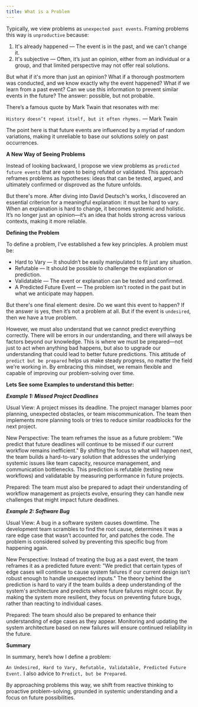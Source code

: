```yaml
---
title: What is a Problem
---
```

Typically, we view problems as `unexpected past events`. Framing problems this way is `unproductive` because:

1. It's already happened — The event is in the past, and we can't change it.
2. It's subjective — Often, it’s just an opinion, either from an individual or a group, and that limited perspective may not offer real solutions.

But what if it's more than just an opinion? What if a thorough postmortem was conducted, and we know exactly why the event happened? What if we learn from a past event? Can we use this information to prevent similar events in the future? The answer: possible, but not probable.

There’s a famous quote by Mark Twain that resonates with me:

`History doesn’t repeat itself, but it often rhymes.`
— Mark Twain

The point here is that future events are influenced by a myriad of random variations, making it unreliable to base our solutions solely on past occurrences.

**A New Way of Seeing Problems**

Instead of looking backward, I propose we view problems as `predicted future events` that are open to being refuted or validated. This approach reframes problems as hypotheses: ideas that can be tested, argued, and ultimately confirmed or disproved as the future unfolds.

But there's more. After diving into David Deutsch's works, I discovered an essential criterion for a meaningful explanation: it must be hard to vary. When an explanation is hard to change, it becomes systemic and holistic. It’s no longer just an opinion—it’s an idea that holds strong across various contexts, making it more reliable.

**Defining the Problem**

To define a problem, I’ve established a few key principles. A problem must be:

- Hard to Vary — It shouldn’t be easily manipulated to fit just any situation.
- Refutable — It should be possible to challenge the explanation or prediction.
- Validatable — The event or explanation can be tested and confirmed.
- A Predicted Future Event — The problem isn't rooted in the past but in what we anticipate may happen.

But there's one final element: desire. Do we want this event to happen? If the answer is yes, then it’s not a problem at all. But if the event is `undesired`, then we have a true problem.

However, we must also understand that we cannot predict everything correctly. There will be errors in our understanding, and there will always be factors beyond our knowledge. 
This is where we must be prepared—not just to act when anything bad happens, but also to upgrade our understanding that could lead to better future predictions. 
This attitude of `predict but be prepared` helps us make steady progress, no matter the field we're working in. By embracing this mindset, we remain flexible and capable of improving our problem-solving over time.

**Lets See some Examples to understand this better:**

***Example 1: Missed Project Deadlines***

Usual View: 
A project misses its deadline. The project manager blames poor planning, unexpected obstacles, or team miscommunication. The team then implements more planning tools or tries to reduce similar roadblocks for the next project.

New Perspective: 
The team reframes the issue as a future problem: "We predict that future deadlines will continue to be missed if our current workflow remains inefficient." By shifting the focus to what will happen next, the team builds a hard-to-vary solution that addresses the underlying systemic issues like team capacity, resource management, and communication bottlenecks. This prediction is refutable (testing new workflows) and validatable by measuring performance in future projects.

Prepared: 
The team must also be prepared to adapt their understanding of workflow management as projects evolve, ensuring they can handle new challenges that might impact future deadlines.

***Example 2: Software Bug***

Usual View: 
A bug in a software system causes downtime. The development team scrambles to find the root cause, determines it was a rare edge case that wasn’t accounted for, and patches the code. The problem is considered solved by preventing this specific bug from happening again.

New Perspective: 
Instead of treating the bug as a past event, the team reframes it as a predicted future event: "We predict that certain types of edge cases will continue to cause system failures if our current design isn’t robust enough to handle unexpected inputs." The theory behind the prediction is hard to vary if the team builds a deep understanding of the system's architecture and predicts where future failures might occur. By making the system more resilient, they focus on preventing future bugs, rather than reacting to individual cases.

Prepared: 
The team should also be prepared to enhance their understanding of edge cases as they appear. Monitoring and updating the system architecture based on new failures will ensure continued reliability in the future.

**Summary**

In summary, here’s how I define a problem:

`An Undesired, Hard to Vary, Refutable, Validatable, Predicted Future Event.` I also advice to `Predict, but be Prepared`.

By approaching problems this way, we shift from reactive thinking to proactive problem-solving, grounded in systemic understanding and a focus on future possibilities.